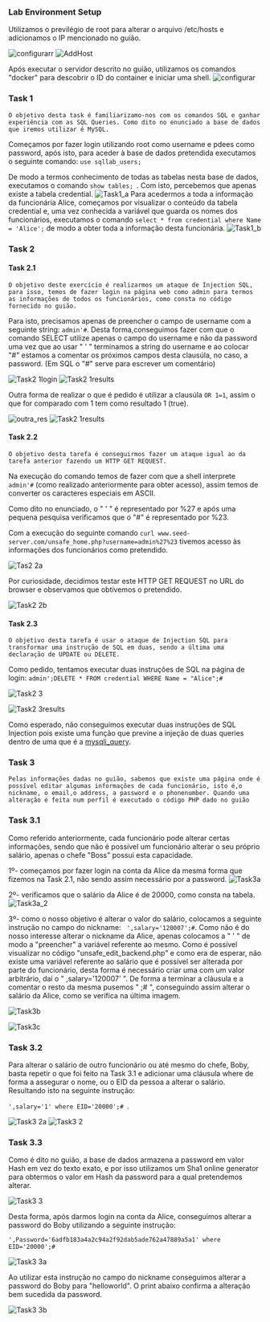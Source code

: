 ### Lab Environment Setup
Utilizamos o previlégio de root para alterar o arquivo /etc/hosts e adicionamos o IP mencionado no guião.

![configurarr](https://user-images.githubusercontent.com/123839132/234608719-6be43736-19f7-4678-8dd2-0d6854bd167f.png)
![AddHost](https://user-images.githubusercontent.com/123839132/234608746-76827bea-c474-46c6-a324-89c003c8c9e0.png)

Após executar o servidor descrito no guião, utilizamos os comandos "docker" para descobrir o ID do container e iniciar uma shell.
![configurar](https://user-images.githubusercontent.com/123839132/234599446-51974012-be34-44b5-9721-2723437390a0.png)

### Task 1
```O objetivo desta task é familiarizamo-nos com os comandos SQL e ganhar experiência com as SQL Queries. Como dito no enunciado a base de dados que iremos utilizar é MySQL.```

Começamos por fazer login utilizando root como username e pdees como password, após isto, para aceder à base de dados pretendida executamos o seguinte comando:
``` use sqllab_users; ```

De modo a termos conhecimento de todas as tabelas nesta base de dados, executamos o comando ```show tables; ```. Com isto, percebemos que apenas existe a tabela credential.
![Task1_a](https://user-images.githubusercontent.com/123839132/234599022-0854241d-1b8b-49f1-9eab-60fc410ad3b8.png)
Para acedermos a toda a informação da funcionária Alice, começamos por visualizar o conteúdo da tabela credential e, uma vez conhecida a variável que guarda os nomes dos funcionários, executamos o comando ``` select * from credential where Name = 'Alice'; ``` de modo a obter toda a informação desta funcionária. 
![Task1_b](https://user-images.githubusercontent.com/123839132/234599037-6ef3121c-c2f5-49b9-b180-acb1d6fd104b.png)

### Task 2
#### Task 2.1
```O objetivo deste exercício é realizarmos um ataque de Injection SQL, para isso, temos de fazer login na página web como admin para termos as informações de todos os funcionários, como consta no código fornecido no guião. ```

Para isto, precisamos apenas de preencher o campo de username com a seguinte string: ```admin'#```. Desta forma,conseguimos fazer com que o comando SELECT utilize apenas o campo do username e não da password uma vez que ao usar " ' " terminamos a string do username e ao colocar "#" estamos a comentar os próximos campos desta clausúla, no caso, a password. (Em SQL o "#" serve para escrever um comentário)

![Task2 1login](https://user-images.githubusercontent.com/123839132/234617106-76b23367-53d8-420c-b646-7b909e9cfd92.png)
![Task2 1results](https://user-images.githubusercontent.com/123839132/234617115-04929f37-a2be-41e1-b312-9ea5d67e0d21.png)

Outra forma de realizar o que é pedido é utilizar a clausúla ```OR 1=1```, assim o que for comparado com 1 tem como resultado 1 (true).

![outra_res](https://user-images.githubusercontent.com/123839132/234623910-43d2c359-a5ae-44cd-9f1b-3b75752d813d.png)
![Task2 1results](https://user-images.githubusercontent.com/123839132/234617115-04929f37-a2be-41e1-b312-9ea5d67e0d21.png)

#### Task 2.2
```O objetivo desta tarefa é conseguirmos fazer um ataque igual ao da tarefa anterior fazendo um HTTP GET REQUEST.```

Na execução do comando temos de fazer com que a shell interprete ```admin'#``` (como realizado anteriormente para obter acesso), assim temos de converter os caracteres especiais em ASCII.

Como dito no enunciado, o " ' " é representado por %27 e após uma pequena pesquisa verificamos que o "#" é representado por %23.

Com a execução do seguinte comando ``` curl www.seed-server.com/unsafe_home.php?username=admin%27%23 ``` tivemos acesso às informações dos funcionários como pretendido.

![Tas2 2a](https://user-images.githubusercontent.com/123839132/234628121-6030f62e-5b3a-4a44-bb2e-124b8ad989a6.png)

Por curiosidade, decidimos testar este HTTP GET REQUEST no URL do browser e observamos que obtivemos o pretendido.

![Task2 2b](https://user-images.githubusercontent.com/123839132/234628286-a2e87c69-fda3-4e66-bd80-598e91359b75.png)

#### Task 2.3
```O objetivo desta tarefa é usar o ataque de Injection SQL para transformar uma instrução de SQL em duas, sendo a última uma declaração de UPDATE ou DELETE.```

Como pedido, tentamos executar duas instruções de SQL na página de login: ```admin';DELETE * FROM credential WHERE Name = "Alice";#```

![Task2 3](https://user-images.githubusercontent.com/123839132/234634089-acd2d86b-cea5-4edb-8eae-850df9b3197f.png)

![Task2 3results](https://user-images.githubusercontent.com/123839132/234634159-12608385-27d1-44bf-a2e5-5347516ab912.png)

Como esperado, não conseguimos executar duas instruções de SQL Injection pois existe uma função que previne a injeção de duas queries dentro de uma que é a [mysqli_query](https://www.w3schools.com/php/func_mysqli_query.asp).

### Task 3

```Pelas informações dadas no guião, sabemos que existe uma página onde é possível editar algumas informações de cada funcionário, isto é,o nickname, o email,o address, a password e o phonenumber. Quando uma alteração é feita num perfil é executado o código PHP dado no guião ```

### Task 3.1

Como referido anteriormente, cada funcionário pode alterar certas informações, sendo que não é possível um funcionário alterar o seu próprio salário, apenas o chefe "Boss" possui esta capacidade.

1º- começamos por fazer login na conta da Alice da mesma forma que fizemos na Task 2.1, não sendo assim necessário por a password.
![Task3a](https://user-images.githubusercontent.com/123839132/234719096-8dc7c96d-e5d3-43ee-96af-adde7a285aca.png)

2º- verificamos que o salário da Alice é de 20000, como consta na tabela. 
![Task3a_2](https://user-images.githubusercontent.com/123839132/234719104-d61b4b85-33fe-4e16-a83a-abdba995d0dc.png)

3º- como o nosso objetivo é alterar o valor do salário, colocamos a seguinte instrução no campo do nickname: ``` ',salary='120007';#```. Como não é do nosso interesse alterar o nickname da Alice, apenas colocamos a " ' " de modo a "preencher" a variável referente ao mesmo. Como é possível visualizar no código "unsafe_edit_backend.php" e como era de esperar, não existe uma variável referente ao salário que é possível ser alterada por parte do funcionário, desta forma é necessário criar uma com um valor arbitrário, daí o " ,salary='120007' ". De forma a terminar a cláusula e a comentar o resto da mesma pusemos " ;# ", conseguindo assim alterar o salário da Alice, como se verifica na última imagem.

![Task3b](https://user-images.githubusercontent.com/123839132/234721009-a404cc20-a3f1-4009-8ee3-f4032f597d0f.png)

![Task3c](https://user-images.githubusercontent.com/123839132/234719223-32335d54-1417-40f4-b902-4edd8bac27b4.png)


### Task 3.2

Para alterar o salário de outro funcionário ou até mesmo do chefe, Boby, basta repetir o que foi feito na Task 3.1 e adicionar uma cláusula where de forma a assegurar o nome, ou o EID da pessoa a alterar o salário. Resultando isto na seguinte instrução: 

``` ',salary='1' where EID='20000';#  ```.

![Task3 2a](https://user-images.githubusercontent.com/123839132/234723930-12faf63c-52c9-48da-a1eb-f13fc53d7c23.png)
![Task3 2](https://user-images.githubusercontent.com/123839132/234723939-a3eea306-6723-4a1c-8310-0bd21c71a160.png)

### Task 3.3
Como é dito no guião, a base de dados armazena a password em valor Hash em vez do texto exato, e por isso utilizamos um Sha1 online generator para obtermos o valor em Hash da password para a qual pretendemos alterar.

![Task3 3](https://user-images.githubusercontent.com/123839132/234725583-2975d634-7336-4611-bbee-dc0d37d0cdd3.png)

Desta forma, após darmos login na conta da Alice, conseguimos alterar a password do Boby utilizando a seguinte instrução:

``` ',Password='6adfb183a4a2c94a2f92dab5ade762a47889a5a1' where EID='20000';# ```

![Task3 3a](https://user-images.githubusercontent.com/123839132/234725596-48ea30f9-3429-4ec2-96c4-3af754d1dde8.png)

Ao utilizar esta instrução no campo do nickname conseguimos alterar a password do Boby para "helloworld". O print abaixo confirma a alteração bem sucedida da password.

![Task3 3b](https://user-images.githubusercontent.com/123839132/234725601-649b57cf-8d82-4234-a6b6-041cfa61d837.png)








